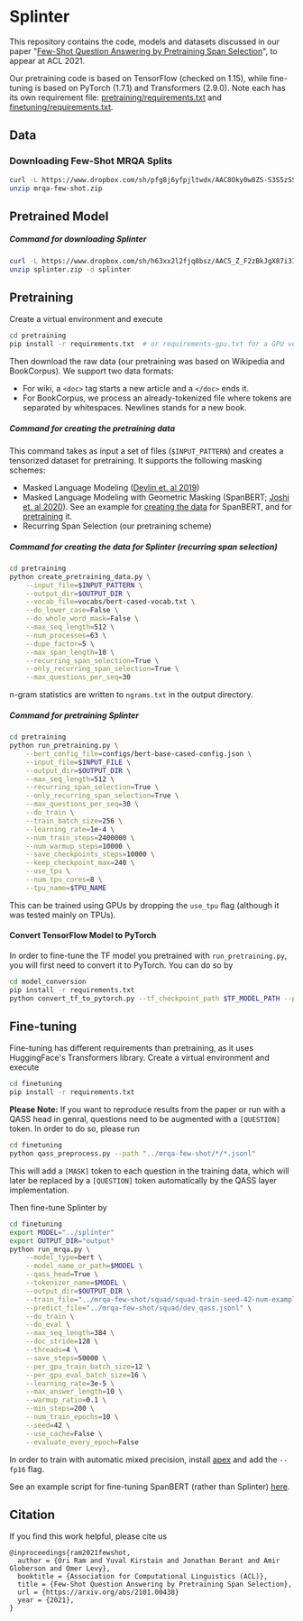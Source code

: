 # Splinter

This repository contains the code, models and datasets discussed in our paper "[Few-Shot Question Answering by Pretraining Span Selection](https://arxiv.org/abs/2101.00438)", to appear at ACL 2021.

Our pretraining code is based on TensorFlow (checked on 1.15), while fine-tuning is based on PyTorch (1.7.1) and 
Transformers (2.9.0). Note each has its own requirement file: [pretraining/requirements.txt](pretraining/requirements.txt) 
and [finetuning/requirements.txt](finetuning/requirements.txt).  

## Data

### Downloading Few-Shot MRQA Splits

```bash
curl -L https://www.dropbox.com/sh/pfg8j6yfpjltwdx/AAC8Oky0w8ZS-S3S5zSSAuQma?dl=1 > mrqa-few-shot.zip
unzip mrqa-few-shot.zip
```

## Pretrained Model

##### Command for downloading **Splinter**  

```bash
curl -L https://www.dropbox.com/sh/h63xx2l2fjq8bsz/AAC5_Z_F2zBkJgX87i3IlvGca?dl=1 > splinter.zip
unzip splinter.zip -d splinter 
```

## Pretraining

Create a virtual environment and execute 
```bash
cd pretraining
pip install -r requirements.txt  # or requirements-gpu.txt for a GPU version
```

Then download the raw data (our pretraining was based on Wikipedia and BookCorpus).
We support two data formats:
* For wiki, a ```<doc>``` tag starts a new article and a ```</doc>``` ends it.
* For BookCorpus, we process an already-tokenized file where tokens are separated by whitespaces. 
Newlines stands for a new book. 

##### Command for creating the pretraining data
This command takes as input a set of files (```$INPUT_PATTERN```) and creates a tensorized dataset for pretraining. 
It supports the following masking schemes:
* Masked Language Modeling ([Devlin et. al 2019](https://www.aclweb.org/anthology/N19-1423.pdf))
* Masked Language Modeling with Geometric Masking (SpanBERT; [Joshi et. al 2020](https://www.aclweb.org/anthology/2020.tacl-1.5.pdf)).
See an example for [creating the data](pretraining/scripts/create_data_for_spanbert.sh) for SpanBERT, 
and for [pretraining](pretraining/scripts/run_spanbert.sh) it.
* Recurring Span Selection (our pretraining scheme)

##### Command for creating the data for Splinter (recurring span selection)

```bash
cd pretraining
python create_pretraining_data.py \
    --input_file=$INPUT_PATTERN \
    --output_dir=$OUTPUT_DIR \
    --vocab_file=vocabs/bert-cased-vocab.txt \
    --do_lower_case=False \
    --do_whole_word_mask=False \
    --max_seq_length=512 \
    --num_processes=63 \
    --dupe_factor=5 \
    --max_span_length=10 \
    --recurring_span_selection=True \
    --only_recurring_span_selection=True \
    --max_questions_per_seq=30
``` 

n-gram statistics are written to ```ngrams.txt``` in the output directory.

##### Command for pretraining Splinter

```bash
cd pretraining
python run_pretraining.py \
    --bert_config_file=configs/bert-base-cased-config.json \
    --input_file=$INPUT_FILE \
    --output_dir=$OUTPUT_DIR \
    --max_seq_length=512 \
    --recurring_span_selection=True \
    --only_recurring_span_selection=True \
    --max_questions_per_seq=30 \
    --do_train \
    --train_batch_size=256 \
    --learning_rate=1e-4 \
    --num_train_steps=2400000 \
    --num_warmup_steps=10000 \
    --save_checkpoints_steps=10000 \
    --keep_checkpoint_max=240 \
    --use_tpu \
    --num_tpu_cores=8 \
    --tpu_name=$TPU_NAME

```
This can be trained using GPUs by dropping the ```use_tpu``` flag (although it was tested mainly on TPUs).

#### Convert TensorFlow Model to PyTorch

In order to fine-tune the TF model you pretrained with ```run_pretraining.py```, you will first need to convert it to 
PyTorch. You can do so by
```bash
cd model_conversion
pip install -r requirements.txt
python convert_tf_to_pytorch.py --tf_checkpoint_path $TF_MODEL_PATH --pytorch_dump_path $OUTPUT_PATH
```


## Fine-tuning

Fine-tuning has different requirements than pretraining, as it uses HuggingFace's Transformers library. 
Create a virtual environment and execute 
```bash
cd finetuning
pip install -r requirements.txt
```

**Please Note:**  If you want to reproduce results from the paper or run with a QASS head in genral, questions need to 
be augmented with a ```[QUESTION]``` token. In order to do so, please run

```bash
cd finetuning
python qass_preprocess.py --path "../mrqa-few-shot/*/*.jsonl"
```
This will add a ```[MASK]``` token to each question in the training data, which will later be replaced by a 
```[QUESTION]``` token automatically by the QASS layer implementation.

Then fine-tune Splinter by
```bash
cd finetuning
export MODEL="../splinter"
export OUTPUT_DIR="output"
python run_mrqa.py \
    --model_type=bert \
    --model_name_or_path=$MODEL \
    --qass_head=True \
    --tokenizer_name=$MODEL \
    --output_dir=$OUTPUT_DIR \
    --train_file="../mrqa-few-shot/squad/squad-train-seed-42-num-examples-16_qass.jsonl" \
    --predict_file="../mrqa-few-shot/squad/dev_qass.jsonl" \
    --do_train \
    --do_eval \
    --max_seq_length=384 \
    --doc_stride=128 \
    --threads=4 \
    --save_steps=50000 \
    --per_gpu_train_batch_size=12 \
    --per_gpu_eval_batch_size=16 \
    --learning_rate=3e-5 \
    --max_answer_length=10 \
    --warmup_ratio=0.1 \
    --min_steps=200 \
    --num_train_epochs=10 \
    --seed=42 \
    --use_cache=False \
    --evaluate_every_epoch=False 
```

In order to train with automatic mixed precision, install [apex](https://github.com/NVIDIA/apex/) and add the ```--fp16``` flag.

See an example script for fine-tuning SpanBERT (rather than Splinter) [here](finetuning/scripts/finetune_spanbert.sh).

## Citation

If you find this work helpful, please cite us
```
@inproceedings{ram2021fewshot,
  author = {Ori Ram and Yuval Kirstain and Jonathan Berant and Amir Globerson and Omer Levy},
  booktitle = {Association for Computational Linguistics (ACL)},
  title = {Few-Shot Question Answering by Pretraining Span Selection},
  url = {https://arxiv.org/abs/2101.00438} 
  year = {2021},
}
```
